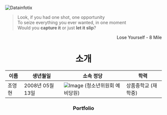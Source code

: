 ![Datainfotix](https://github.com/choyeounghyeon/choyeounghyeon/assets/133370084/6a2be163-6b6a-467b-b182-8f9669832a56)

> Look, if you had one shot, one opportunity<br/>
> To seize everything you ever wanted, in one moment<br/>
> Would you **capture it** or just **let it slip**?
<div align="right">
  Lose Yourself - 8 Mile
</div>

<div align="center">
  <h1>소개</h1>
</div>

| **이름**      | **생년월일** | **소속 정당**     | **학력**      |
| ------------ | ------------ | ------------ | ------------ |
| 조영현     | 2008년 05월 13일   | ![Image](https://github.com/choyeounghyeon/choyeounghyeon/assets/133370084/a265cb95-e30f-4a27-a81c-3973f3b18088) (청소년위원회 예비당원) | 상품중학교 (재학중)   |

  <div align=center><h3>Portfolio</h3></div>
